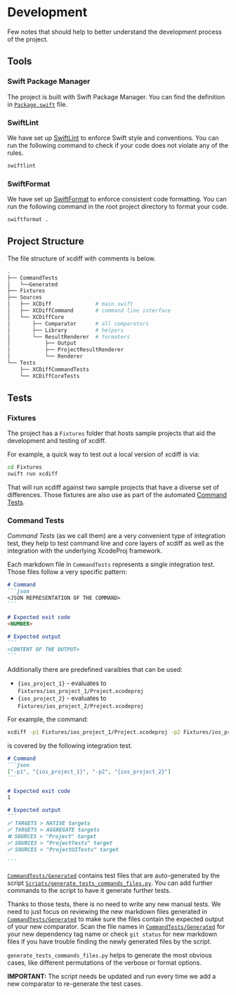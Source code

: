# Development

Few notes that should help to better understand the development process of the project.

## Tools

### Swift Package Manager

The project is built with Swift Package Manager. You can find the definition in [`Package.swift`](../Package.swift) file.

### SwiftLint

We have set up [SwiftLint](https://github.com/realm/SwiftLint) to enforce Swift style and conventions.
You can run the following command to check if your code does not violate any of the rules.

```sh
swiftlint
```

### SwiftFormat

We have set up [SwiftFormat](https://github.com/nicklockwood/SwiftFormat) to enforce consistent code formatting. You can run the following command in the root project directory to format your code.

```sh
swiftformat .
```

## Project Structure

The file structure of xcdiff with comments is below.

```sh
.
├── CommandTests
│   └──Generated
├── Fixtures
├── Sources
│   ├── XCDiff              # main.swift
│   ├── XCDiffCommand       # command line interface
│   └── XCDiffCore
│       ├── Comparator      # all comparators
│       ├── Library         # helpers
│       └── ResultRenderer  # formaters
│           ├── Output
│           ├── ProjectResultRenderer
│           └── Renderer
└── Tests
    ├── XCDiffCommandTests
    └── XCDiffCoreTests
```

## Tests

### Fixtures

The project has a `Fixtures` folder that hosts sample projects that aid the development and testing of xcdiff.

For example, a quick way to test out a local version of xcdiff is via:

```sh
cd Fixtures
swift run xcdiff
```

That will run xcdiff against two sample projects that have a diverse set of differences. Those fixtures are also use as part of the automated [Command Tests](#command-tests).

### Command Tests

*Command Tests* (as we call them) are a very convenient type of integration test, they help to test command line and core layers of xcdiff as well as the integration with the underlying XcodeProj framework.

Each markdown file in `CommandTests` represents a single integration test. Those files follow a very specific pattern:

````md
# Command
```json
<JSON REPRESENTATION OF THE COMMAND>
```

# Expected exit code
<NUMBER>

# Expected output
```
<CONTENT OF THE OUTPUT>
```
````

Additionally there are predefined varaibles that can be used:
- `{ios_project_1}` - evaluates to `Fixtures/ios_project_1/Project.xcodeproj`
- `{ios_project_2}` - evaluates to `Fixtures/ios_project_2/Project.xcodeproj`

For example, the command:

```sh
xcdiff -p1 Fixtures/ios_project_1/Project.xcodeproj -p2 Fixtures/ios_project_2/Project.xcodeproj
```

is covered by the following integration test.

````md
# Command
```json
["-p1", "{ios_project_1}", "-p2", "{ios_project_2}"]
```

# Expected exit code
1

# Expected output
```
✅ TARGETS > NATIVE targets
✅ TARGETS > AGGREGATE targets
❌ SOURCES > "Project" target
✅ SOURCES > "ProjectTests" target
✅ SOURCES > "ProjectUITests" target

```
````

[`CommandTests/Generated`](../CommandTests/Generated) contains test files that are auto-generated by the script [`Scripts/generate_tests_commands_files.py`](../Scripts/generate_tests_commands_files.py). You can add further commands to the script to have it generate further tests.

Thanks to those tests, there is no need to write any new manual tests. We need to just focus on reviewing the new markdown files generated in  [`CommandTests/Generated`](../CommandTests/Generated) to make sure the files contain the expected output of your new comparator. Scan the file names in [`CommandTests/Generated`](../CommandTests/Generated) for your new dependency tag name or check `git status` for new markdown files if you have trouble finding the newly generated files by the script.

`generate_tests_commands_files.py` helps to generate the most obvious cases, like different permutations of the verbose or format options.

**IMPORTANT:** The script needs be updated and run every time we add a new comparator to re-generate the test cases.
